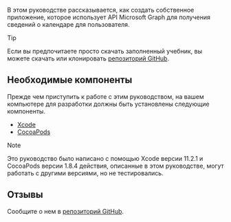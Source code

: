 <!-- markdownlint-disable MD002 MD041 -->

В этом руководстве рассказывается, как создать собственное приложение, которое использует API Microsoft Graph для получения сведений о календаре для пользователя.

> [!TIP]
> Если вы предпочитаете просто скачать заполненный учебник, вы можете скачать или клонировать [репозиторий GitHub](https://github.com/microsoftgraph/msgraph-training-ios-swift).

## <a name="prerequisites"></a>Необходимые компоненты

Прежде чем приступить к работе с этим руководством, на вашем компьютере для разработки должны быть установлены следующие компоненты.

- [Xcode](https://developer.apple.com/xcode/)
- [CocoaPods](https://cocoapods.org)

> [!NOTE]
> Это руководство было написано с помощью Xcode версии 11.2.1 и CocoaPods версии 1.8.4 действия, описанные в этом руководстве, могут работать с другими версиями, но не тестировались.

## <a name="feedback"></a>Отзывы

Сообщите о нем в [репозиторий GitHub](https://github.com/microsoftgraph/msgraph-training-ios-swift).
